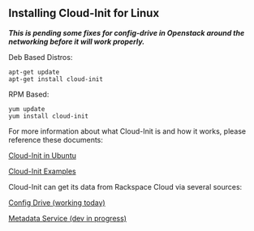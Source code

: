 ## Installing Cloud-Init for Linux

_**This is pending some fixes for config-drive in Openstack around the networking before it will work properly.**_

Deb Based Distros:

    apt-get update
    apt-get install cloud-init

RPM Based:

    yum update
    yum install cloud-init

For more information about what Cloud-Init is and how it works, please reference these documents:

[Cloud-Init in Ubuntu](https://help.ubuntu.com/community/CloudInit)

[Cloud-Init Examples](http://bazaar.launchpad.net/~cloud-init-dev/cloud-init/trunk/files/head:/doc/examples/)

Cloud-Init can get its data from Rackspace Cloud via several sources:

[Config Drive (working today)](http://docs.openstack.org/trunk/openstack-compute/admin/content/config-drive.html)

[Metadata Service (dev in progress)](http://docs.openstack.org/trunk/openstack-compute/admin/content/metadata-service.html)

